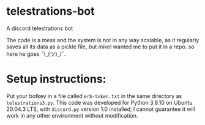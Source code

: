 # telestrations-bot
A discord telestrations bot

The code is a mess and the system is not in any way scalable, as it regularly saves all its data as a pickle file, but mikel wanted me to put it in a repo. so here he goes ¯\\_(ツ)\_/¯.


# Setup instructions:
Put your botkey in a file called `erb-token.txt` in the same directory as `telestrations3.py`.
This code was developed for Python 3.8.10 on Ubuntu 20.04.3 LTS, with `discord.py` version 1.0 installed; I cannot guarantee it will work in any other environment without modification.
